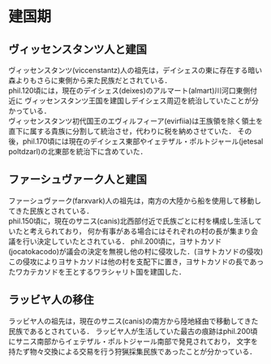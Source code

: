 # 建国期
## ヴィッセンスタンツ人と建国
ヴィッセンスタンツ(viccenstantz)人の祖先は，デイシェスの東に存在する暗い森よりもさらに東側から来た民族だとされている．  
phil.120頃には，現在のデイシェス(deixes)のアルマート(almart)川河口東側付近に
ヴィッセンスタンツ王国を建国しデイシェス周辺を統治していたことが分かっている．  
ヴィッセンスタンツ初代国王のエヴィルフィーア(evirfiia)は王族領を除く領土を直下に属する貴族に分割して統治させ，代わりに税を納めさせていた．
その後，phil.170頃には現在のデイシェス東部やイェテザル・ポルトジャール(jetesal poltdzarl)の北東部を統治下に含めていた．

## ファーシュヴァーク人と建国
ファーシュヴァーク(farxvark)人の祖先は，南方の大陸から船を使用して移動してきた民族とされている．  
phil.150頃に，現在のサニス(canis)北西部付近で氏族ごとに村を構成し生活していたと考えられており，
何か有事がある場合にはそれぞれの村の長が集まり会議を行い決定していたとされている．
phil.200頃に，ヨサトカソド(jocatokacodo)が議会の決定を無視し他の村に侵攻した．(ヨサトカソドの侵攻)
この侵攻によりヨサトカソドは他の村を支配下に置き，ヨサトカソドの長であったワカテカソドを王とするワラシャリト国を建国した．

## ラッビヤ人の移住
ラッビヤ人の祖先は，現在のサニス(canis)の南方から陸地経由で移動してきた民族であるとされている．
ラッビヤ人が生活していた最古の痕跡はphil.200頃にサニス南部からイェテザル・ポルトジャール南部で発見されており，
文字を持たず物々交換による交易を行う狩猟採集民族であったことが分かっている．
